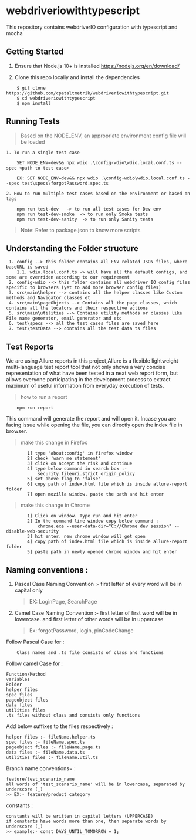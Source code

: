 # webdriveriowithtypescript
This repository contains webdriverIO configuration with typescript and mocha

## Getting Started
1. Ensure that Node.js 10+ is installed
   https://nodejs.org/en/download/

2. Clone this repo locally and install the dependencies

```
    $ git clone https://github.com/cpataltmetrik/webdriveriowithtypescript.git
    $ cd webdriveriowithtypescript
    $ npm install
```
## Running Tests
>  Based on the NODE_ENV, an appropriate environment config file will be loaded
 ```
1. To run a single test case

     SET NODE_ENV=dev&& npx wdio .\config-wdio\wdio.local.conf.ts --spec <path to test case>

     EX: SET NODE_ENV=dev&& npx wdio .\config-wdio\wdio.local.conf.ts --spec test\specs\forgotPassword.spec.ts

 2. How to run multiple test cases based on the environment or based on tags

     npm run test-dev   -> to run all test cases for Dev env
     npm run test-dev-smoke  -> to run only Smoke tests
     npm run test-dev-sanity  -> to run only Sanity tests

 ```
> Note: Refer to package.json to know more scripts

 ## Understanding the Folder structure
```
 1. config --> this folder contains all ENV related JSON files, where baseURL is saved
    1.1. wdio.local.conf.ts -> will have all the default configs, and some are overriden according to our requirement
 2. config-wdio --> this folder contains all webdriver IO config files specific to browsers (yet to add more browser config files)
 3. src\main\helper --> contains all the helper classes like Custom methods and Navigator classes et
 4. src\main\pageObjects --> Contains all the page classes, which contains all the locators and their respective actions
 5. src\main\utilities --> Contains utility methods or classes like File name generator, email generator and etc
 6. test\specs --> all the test cases files are saved here
 7. test\testData --> contains all the test data ts files
```
 ## Test Reports
We are using Allure reports in this project,Allure is a flexible lightweight multi-language test report tool that not only shows a very concise representation of what have been tested in a neat web report form, but allows everyone participating in the development process to extract maximum of useful information from everyday execution of tests.
> how to run a report
```
    npm run report
```
This command will generate the report and will open it. Incase you are facing issue while opening the file, you can directly open the index file in browser.
> make this change in Firefox
```
        1] type 'about:config' in firefox window
        2] check 'warn me statement'
        3] click on accept the risk and continue
        4] type below command in search box :-
            security.fileuri.strict_origin_policy
        5] set above flag to 'false'
        6] copy path of index.html file which is inside allure-report folder
        7] open mozilla window. paste the path and hit enter
```
> make this change in Chrome
```
        1] Click on window. Type run and hit enter 
        2] In the command line window copy below command :-
            chrome.exe --user-data-dir="C://Chrome dev session" --disable-web-security
        3] hit enter. new chrome window will get open
        4] copy path of index.html file which is inside allure-report folder
        5] paste path in newly opened chrome window and hit enter
```
## Naming conventions :
1. Pascal Case Naming Convention :-
	first letter of every word will be in capital only
	>EX: LoginPage, SearchPage
2. Camel Case Naming Convention :-
	first letter of first word will be in lowercase. and first letter of other words will be in uppercase
	>Ex: forgotPassword, login, pinCodeChange


Follow Pascal Case for :
	
        Class names and .ts file consists of class and functions

Follow camel Case for :

	Function/Method
	variables
	Folder
	helper files
	spec files
	pageobject files
	data files
	utilities files
	.ts files without class and consists only functions

Add below suffixes to the files respectively :

	helper files :- fileName.helper.ts
	spec files :- fileName.spec.ts
	pageobject files :- fileName.page.ts
	data files :- fileName.data.ts
	utilities files :- fileName.util.ts



Branch name conventions= :

	feature/test_scenario_name
	all words of 'test_scenario_name' will be in lowercase, separated by underscore (_)
	>> EX:- feature/product_category


constants :

	constants will be written in capital letters (UPPERCASE)
	if constants have words more than one, then separate words by underscore (_)
	>> example:- const DAYS_UNTIL_TOMORROW = 1;